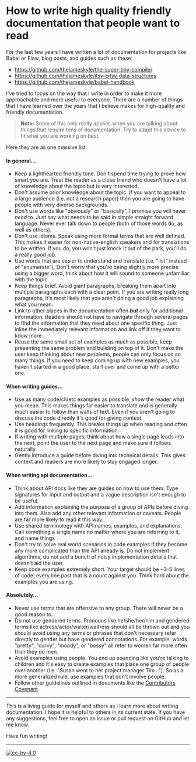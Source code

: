 # How to write high quality friendly documentation that people want to read

For the last few years I have written a lot of documentation for projects like
Babel or Flow, blog posts, and guides such as these:

- https://github.com/thejameskyle/the-super-tiny-compiler
- https://github.com/thejameskyle/itsy-bitsy-data-structures
- https://github.com/thejameskyle/babel-handbook

I've tried to focus on the way that I write in order to make it more
approachable and more useful to everyone. There are a number of things that I
have learned over the years that I believe makes for high-quality and friendly
documentation.

> **Note:** Some of this only really applies when you are talking about things
> that require tons of documentation. Try to adapt this advice to fit what you
> are working on best.

Here they are as one massive list:

#### In general...

- Keep a lighthearted friendly tone. Don't spend time trying to prove how smart
  you are. Treat the reader as a close friend who doesn't have a lot of
  knowledge about the topic but is very interested.
- Don't assume prior knowledge about the topic. If you want to appeal to a
  large audience (i.e. not a research paper) then you are going to have people
  with very diverse backgrounds.
- Don't use words like "obviously" or "basically", I promise you will never
  *need* to. Just say what needs to be said in simple straight forward
  language. Never ever talk down to people (both of those words do, as well as
  others).
- Don't use idioms. Speak using more formal terms that are well defined. This
  makes it easier for non-native-english speakers and for translations to be
  written. If you do, you won't just knock it out of the park, you'll do a
  really good job.
- Use words that are easier to understand and translate (i.e. "list" instead
  of "enumerate"). Don't worry that you're being slightly more precise using a
  bigger word, think about how it will sound to someone unfamiliar with the
  topic.
- Keep things brief. Avoid giant paragraphs, breaking them apart into multiple
  paragraphs each with a clear point. If you are writing really long
  paragraphs, it's most likely that you aren't doing a good job explaining what
  you mean.
- Link to other places in the documentation often ***but*** only for additional
  information. Readers should not have to navigate through several pages to
  find the information that they need about one specific thing. Just inline the
  immediately relevant information and link off if they want to know more.
- Reuse the same small set of examples as much as possible, keep presenting the
  same problem and building on top of it. Don't make the user keep thinking
  about new problems, people can only focus on so many things. If you need to
  keep coming up with new examples, you haven't started in a good place, start
  over and come up with a better one.

#### When writing guides...

- Use as many code/cli/etc examples as possible, *show* the reader what you
  mean. This makes things far easier to translate and is generally much easier
  to follow than walls of text. Even if you aren't going to discuss the code
  directly it's good for giving context.
- Use headings frequently. This breaks things up when reading and often it is
  good for linking to specific information.
- If writing with multiple pages, think about how a single page leads into the
  next, point the user to the next page and make sure it follows naturally.
- Gently introduce a guide before diving into technical details. This gives
  context and readers are more likely to stay engaged longer.

#### When writing api documentation...

- Think about API docs like they are guides on how to use them. Type signatures
  for input and output and a vague description isn't enough to be useful.
- Add information explaining the purpose of a group of APIs before diving into
  them. Also add any other relevant information or caveats. People are far more
  likely to read it this way.
- Use shared terminology with API names, examples, and explanations. Call
  something a single name no matter where you are referring to it, and name
  things
- Don't try to solve real world scenarios in code examples if they become any
  more complicated than the API already is. Do not implement algorithms, do not
  add a bunch of noisy implementation details that doesn't aid the user.
- Keep code examples extremely short. Your target should be ~3-5 lines of code,
  every line past that is a count against you. Think hard about the examples
  you are using.

#### Absolutely...

- Never use terms that are offensive to any group. There will never be a good
  reason to.
- Do not use gendered terms. Pronouns like he/she/her/him and gendered terms
  like actress/actor/waiter/waitress should all be thrown out and you should
  avoid using any terms or phrases that don't necessary refer directly to
  gender but have gendered connotations. For example, words "pretty", "curvy",
  "moody", or "bossy" all refer to women far more often than they do men.
- Avoid examples using people. You end up sounding like you're talking to
  children and it's easy to create examples that place one group of people over
  another (i.e. "Susan went to her project manager Tim..."). So as a more
  generalized rule, use examples that don't involve people.
- Follow other guidelines outlined in documents like the
  [Contributors Covenant](http://contributor-covenant.org/).

---

This is a living guide for myself and others as I learn more about writing
documentation. I hope it is helpful to others in its current state. If you have
any suggestions, feel free to open an issue or pull request on GitHub and let
me know.

Have fun writing!

---

[![cc-by-4.0](https://licensebuttons.net/l/by/4.0/80x15.png)](http://creativecommons.org/licenses/by/4.0/)
